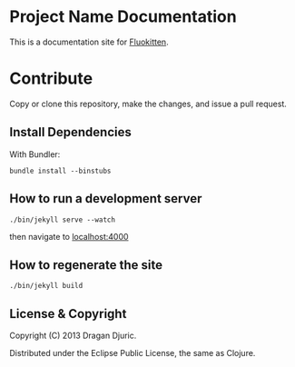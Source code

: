 # Project Name Documentation

This is a documentation site for [Fluokitten](http://fluokitten.uncomplicate.org).

# Contribute

Copy or clone this repository, make the changes, and issue a pull request.

## Install Dependencies

With Bundler:

    bundle install --binstubs

## How to run a development server

    ./bin/jekyll serve --watch

then navigate to [localhost:4000](http://localhost:4000)

## How to regenerate the site

    ./bin/jekyll build


## License & Copyright

Copyright (C) 2013 Dragan Djuric.

Distributed under the Eclipse Public License, the same as Clojure.
